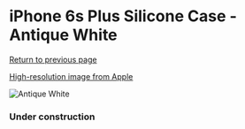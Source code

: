 # iPhone 6s Plus Silicone Case - Antique White

[Return to previous page](/iphone_6)

[High-resolution image from Apple](https://store.storeimages.cdn-apple.com/8756/as-images.apple.com/is/MLD22?wid=4500&hei=4500&fmt=png)

<div style="width: 384px"><img src="/everyphone/MLD22.png" alt="Antique White"></div>

### Under construction
